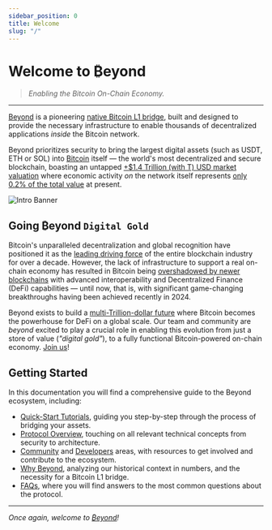 ```yaml
---
sidebar_position: 0
title: Welcome
slug: "/"
---
```


# Welcome to ₿eyond

> _Enabling the Bitcoin On-Chain Economy._

---

[Beyond](https://beyond.tech) is a pioneering [native Bitcoin L1 bridge](https://app.beyond.tech), built and designed to provide the necessary infrastructure to enable thousands of decentralized applications *inside* the Bitcoin network.

Beyond prioritizes security to bring the largest digital assets (such as USDT, ETH or SOL) into [Bitcoin](https://bitcoin.org/bitcoin.pdf) itself — the world's most decentralized and secure blockchain, boasting an untapped [+$1.4 Trillion (with T) USD market valuation](https://coinmarketcap.com/currencies/bitcoin) where economic activity *on* the network itself represents [only 0.2% of the total value](https://defillama.com/chain/Bitcoin) at present.

![Intro Banner](/img/beyond-banner.png)

## Going ₿eyond `Digital Gold`

Bitcoin's unparalleled decentralization and global recognition have positioned it as the [leading driving force](https://coinmarketcap.com) of the entire blockchain industry for over a decade. However, the lack of infrastructure to support a real on-chain economy has resulted in Bitcoin being [overshadowed by newer blockchains](https://defillama.com/chains) with advanced interoperability and Decentralized Finance (DeFi) capabilities — until now, that is, with significant game-changing breakthroughs having been achieved recently in 2024.

Beyond exists to build a [multi-Trillion-dollar future](https://blockworks.co/news/bitcoin-defi-future) where Bitcoin becomes the powerhouse for DeFi on a global scale. Our team and community are _beyond_ excited to play a crucial role in enabling this evolution from just a store of value (_"digital gold"_), to a fully functional Bitcoin-powered on-chain economy. [Join us](/community/socials)!

## Getting Started

In this documentation you will find a comprehensive guide to the Beyond ecosystem, including:
- [Quick-Start Tutorials](/tutorials), guiding you step-by-step through the process of bridging your assets.
- [Protocol Overview](/protocol), touching on all relevant technical concepts from security to architecture.
- [Community](/community) and [Developers](/dev) areas, with resources to get involved and contribute to the ecosystem.
- [Why Beyond](/why-beyond.md), analyzing our historical context in numbers, and the necessity for a Bitcoin L1 bridge.
- [FAQs](/faq.md), where you will find answers to the most common questions about the protocol.

---

_Once again, welcome to [₿eyond](https://beyond.tech)!_
